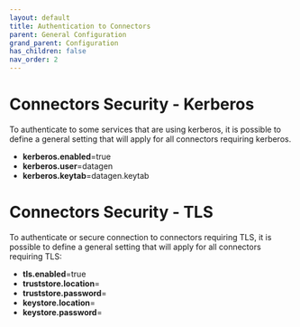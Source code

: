 ```yaml
---
layout: default
title: Authentication to Connectors
parent: General Configuration
grand_parent: Configuration
has_children: false
nav_order: 2
---
```


# Connectors Security - Kerberos

To authenticate to some services that are using kerberos, it is possible to define a general setting that will apply for all connectors requiring kerberos.

- **kerberos.enabled**=true
- **kerberos.user**=datagen
- **kerberos.keytab**=datagen.keytab


# Connectors Security - TLS

To authenticate or secure connection to connectors requiring TLS, it is possible to define a general setting that will apply for all connectors requiring TLS:

- **tls.enabled**=true
- **truststore.location**=
- **truststore.password**=
- **keystore.location**=
- **keystore.password**=
